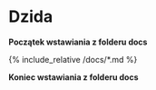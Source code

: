 # Dzida

**Początek wstawiania z folderu docs**

{% include_relative /docs/*.md %}

**Koniec wstawiania z folderu docs**
